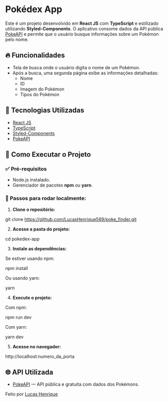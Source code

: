 
# Pokédex App

Este é um projeto desenvolvido em **React JS** com **TypeScript** e estilizado utilizando **Styled-Components**. O aplicativo consome dados da API pública [PokeAPI](https://pokeapi.co/) e permite que o usuário busque informações sobre um Pokémon pelo nome.

## 🔥 Funcionalidades

- Tela de busca onde o usuário digita o nome de um Pokémon.
- Após a busca, uma segunda página exibe as informações detalhadas:
  - Nome
  - ID
  - Imagem do Pokémon
  - Tipos do Pokémon

## 🚀 Tecnologias Utilizadas

- [React JS](https://reactjs.org/)
- [TypeScript](https://www.typescriptlang.org/)
- [Styled-Components](https://styled-components.com/)
- [PokeAPI](https://pokeapi.co/)


## 🔧 Como Executar o Projeto

### ✅ Pré-requisitos

- Node.js instalado.
- Gerenciador de pacotes **npm** ou **yarn**.

### 🚀 Passos para rodar localmente:

1. **Clone o repositório:**

git clone https://github.com/LucasHenrique569/poke_finder.git


2. **Acesse a pasta do projeto:**

cd pokedex-app

3. **Instale as dependências:**

Se estiver usando npm:

npm install

Ou usando yarn:

yarn

4. **Execute o projeto:**

Com npm:

npm run dev

Com yarn:

yarn dev

5. **Acesse no navegador:**

http://localhost:numero_da_porta


## 🌐 API Utilizada

- [PokeAPI](https://pokeapi.co/) — API pública e gratuita com dados dos Pokémons.

Feito por [Lucas Henrique](https://github.com/LucasHenrique569)
